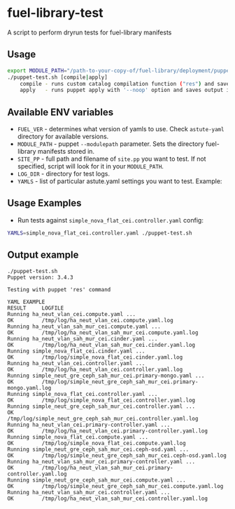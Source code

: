 fuel-library-test
=================
A script to perform dryrun tests for fuel-library manifests

Usage
-----

```bash
export MODULE_PATH="/path-to-your-copy-of/fuel-library/deployment/puppet"
./puppet-test.sh [compile|apply]
    compile - runs custom catalog compilation function ("res") and saves catalogs into logfiles
    apply   - runs puppet apply with '--noop' option and saves output into logfiles
```

Available ENV variables
-----------------------

* ```FUEL_VER``` - determines what version of yamls to use. Check ```astute-yaml``` directory for available versions.
* ```MODULE_PATH``` - puppet ```--modulepath``` parameter. Sets the directory fuel-library manifests stored in.
* ```SITE_PP``` - full path and filename of ```site.pp``` you want to test. If not specified, script will look for it in your ```MODULE_PATH```.
* ```LOG_DIR``` - directory for test logs.
* ```YAMLS``` - list of particular astute.yaml settings you want to test. Example:

Usage Examples
--------------

* Run tests against ```simple_nova_flat_cei.controller.yaml``` config:
```bash
YAMLS=simple_nova_flat_cei.controller.yaml ./puppet-test.sh
```


Output example
--------------

```
./puppet-test.sh
Puppet version: 3.4.3

Testing with puppet 'res' command

YAML EXAMPLE                                                          RESULT     LOGFILE
Running ha_neut_vlan_cei.compute.yaml ...                             OK         /tmp/log/ha_neut_vlan_cei.compute.yaml.log
Running ha_neut_vlan_sah_mur_cei.compute.yaml ...                     OK         /tmp/log/ha_neut_vlan_sah_mur_cei.compute.yaml.log
Running ha_neut_vlan_sah_mur_cei.cinder.yaml ...                      OK         /tmp/log/ha_neut_vlan_sah_mur_cei.cinder.yaml.log
Running simple_nova_flat_cei.cinder.yaml ...                          OK         /tmp/log/simple_nova_flat_cei.cinder.yaml.log
Running ha_neut_vlan_cei.controller.yaml ...                          OK         /tmp/log/ha_neut_vlan_cei.controller.yaml.log
Running simple_neut_gre_ceph_sah_mur_cei.primary-mongo.yaml ...       OK         /tmp/log/simple_neut_gre_ceph_sah_mur_cei.primary-mongo.yaml.log
Running simple_nova_flat_cei.controller.yaml ...                      OK         /tmp/log/simple_nova_flat_cei.controller.yaml.log
Running simple_neut_gre_ceph_sah_mur_cei.controller.yaml ...          OK         /tmp/log/simple_neut_gre_ceph_sah_mur_cei.controller.yaml.log
Running ha_neut_vlan_cei.primary-controller.yaml ...                  OK         /tmp/log/ha_neut_vlan_cei.primary-controller.yaml.log
Running simple_nova_flat_cei.compute.yaml ...                         OK         /tmp/log/simple_nova_flat_cei.compute.yaml.log
Running simple_neut_gre_ceph_sah_mur_cei.ceph-osd.yaml ...            OK         /tmp/log/simple_neut_gre_ceph_sah_mur_cei.ceph-osd.yaml.log
Running ha_neut_vlan_sah_mur_cei.primary-controller.yaml ...          OK         /tmp/log/ha_neut_vlan_sah_mur_cei.primary-controller.yaml.log
Running simple_neut_gre_ceph_sah_mur_cei.compute.yaml ...             OK         /tmp/log/simple_neut_gre_ceph_sah_mur_cei.compute.yaml.log
Running ha_neut_vlan_sah_mur_cei.controller.yaml ...                  OK         /tmp/log/ha_neut_vlan_sah_mur_cei.controller.yaml.log
```
